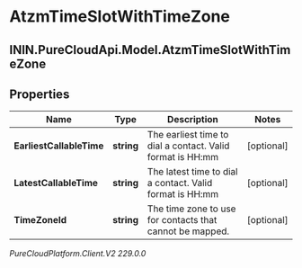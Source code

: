 # AtzmTimeSlotWithTimeZone

## ININ.PureCloudApi.Model.AtzmTimeSlotWithTimeZone

## Properties

|Name | Type | Description | Notes|
|------------ | ------------- | ------------- | -------------|
| **EarliestCallableTime** | **string** | The earliest time to dial a contact. Valid format is HH:mm | [optional] |
| **LatestCallableTime** | **string** | The latest time to dial a contact. Valid format is HH:mm | [optional] |
| **TimeZoneId** | **string** | The time zone to use for contacts that cannot be mapped. | [optional] |



_PureCloudPlatform.Client.V2 229.0.0_
